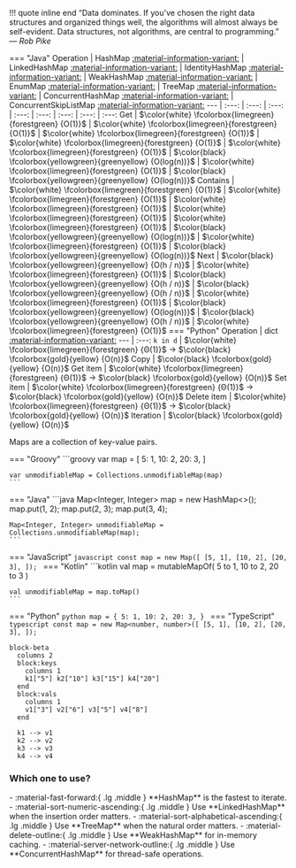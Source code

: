 !!! quote inline end
    &ldquo;Data dominates. If you've chosen the right data structures and
    organized things well, the algorithms will almost always be self-evident.
    Data structures, not algorithms, are central to programming.&rdquo;
    &mdash; *Rob Pike*

=== "Java"
    Operation | HashMap [:material-information-variant:][hash-table] | LinkedHashMap [:material-information-variant:][hash-table] | IdentityHashMap [:material-information-variant:][array] | WeakHashMap [:material-information-variant:][hash-table] | EnumMap [:material-information-variant:][array] | TreeMap [:material-information-variant:][red-black-tree] | ConcurrentHashMap [:material-information-variant:][hash-table] | ConcurrentSkipListMap [:material-information-variant:][skip-list]
    --- | :---: | :---: | :---: | :---: | :---: | :---: | :---: | :---:
    Get | $\color{white} \fcolorbox{limegreen}{forestgreen} {O(1)}$ | $\color{white} \fcolorbox{limegreen}{forestgreen} {O(1)}$ | $\color{white} \fcolorbox{limegreen}{forestgreen} {O(1)}$ | $\color{white} \fcolorbox{limegreen}{forestgreen} {O(1)}$ | $\color{white} \fcolorbox{limegreen}{forestgreen} {O(1)}$ | $\color{black} \fcolorbox{yellowgreen}{greenyellow} {O(log(n))}$ | $\color{white} \fcolorbox{limegreen}{forestgreen} {O(1)}$ | $\color{black} \fcolorbox{yellowgreen}{greenyellow} {O(log(n))}$
    Contains | $\color{white} \fcolorbox{limegreen}{forestgreen} {O(1)}$ | $\color{white} \fcolorbox{limegreen}{forestgreen} {O(1)}$ | $\color{white} \fcolorbox{limegreen}{forestgreen} {O(1)}$ | $\color{white} \fcolorbox{limegreen}{forestgreen} {O(1)}$ | $\color{white} \fcolorbox{limegreen}{forestgreen} {O(1)}$ | $\color{black} \fcolorbox{yellowgreen}{greenyellow} {O(log(n))}$ | $\color{white} \fcolorbox{limegreen}{forestgreen} {O(1)}$ | $\color{black} \fcolorbox{yellowgreen}{greenyellow} {O(log(n))}$
    Next | $\color{black} \fcolorbox{yellowgreen}{greenyellow} {O(h / n)}$ | $\color{white} \fcolorbox{limegreen}{forestgreen} {O(1)}$ | $\color{black} \fcolorbox{yellowgreen}{greenyellow} {O(h / n)}$ | $\color{black} \fcolorbox{yellowgreen}{greenyellow} {O(h / n)}$ | $\color{white} \fcolorbox{limegreen}{forestgreen} {O(1)}$ | $\color{black} \fcolorbox{yellowgreen}{greenyellow} {O(log(n))}$ | $\color{black} \fcolorbox{yellowgreen}{greenyellow} {O(h / n)}$ | $\color{white} \fcolorbox{limegreen}{forestgreen} {O(1)}$
=== "Python"
    Operation | dict [:material-information-variant:][hash-table]
    --- | :---:
    `k in d` | $\color{white} \fcolorbox{limegreen}{forestgreen} {Θ(1)}$ &rarr; $\color{black} \fcolorbox{gold}{yellow} {O(n)}$
    Copy | $\color{black} \fcolorbox{gold}{yellow} {O(n)}$
    Get item | $\color{white} \fcolorbox{limegreen}{forestgreen} {Θ(1)}$ &rarr; $\color{black} \fcolorbox{gold}{yellow} {O(n)}$
    Set item | $\color{white} \fcolorbox{limegreen}{forestgreen} {Θ(1)}$ &rarr; $\color{black} \fcolorbox{gold}{yellow} {O(n)}$
    Delete item | $\color{white} \fcolorbox{limegreen}{forestgreen} {Θ(1)}$ &rarr; $\color{black} \fcolorbox{gold}{yellow} {O(n)}$
    Iteration | $\color{black} \fcolorbox{gold}{yellow} {O(n)}$

Maps are a collection of key-value pairs.

<div class="grid" markdown>
=== "Groovy"
    ```groovy
    var map = [
        5: 1,
        10: 2,
        20: 3,
    ]

    var unmodifiableMap = Collections.unmodifiableMap(map)
    ```
=== "Java"
    ```java
    Map<Integer, Integer> map = new HashMap<>();
    map.put(1, 2);
    map.put(2, 3);
    map.put(3, 4);

    Map<Integer, Integer> unmodifiableMap = Collections.unmodifiableMap(map);
    ```
=== "JavaScript"
    ```javascript
    const map =
        new Map([
            [5, 1],
            [10, 2],
            [20, 3],
        ]);
    ```
=== "Kotlin"
    ```kotlin
    val map =
        mutableMapOf(
            5 to 1,
            10 to 2,
            20 to 3
        )

    val unmodifiableMap = map.toMap()
    ```
=== "Python"
    ```python
    map = {
        5: 1,
        10: 2,
        20: 3,
    }
    ```
=== "TypeScript"
    ```typescript
    const map =
        new Map<number, number>([
            [5, 1],
            [10, 2],
            [20, 3],
        ]);
    ```

```mermaid
block-beta
  columns 2
  block:keys
    columns 1
    k1["5"] k2["10"] k3["15"] k4["20"]
  end
  block:vals
    columns 1
    v1["3"] v2["6"] v3["5"] v4["8"]
  end

  k1 --> v1
  k2 --> v2
  k3 --> v3
  k4 --> v4
```
</div>

### Which one to use?

<div class="grid cards" markdown>
- :material-fast-forward:{ .lg .middle } **HashMap** is the fastest to iterate.
- :material-sort-numeric-ascending:{ .lg .middle } Use **LinkedHashMap** when the insertion order matters.
- :material-sort-alphabetical-ascending:{ .lg .middle } Use **TreeMap** when the natural order matters.
- :material-delete-outline:{ .lg .middle } Use **WeakHashMap** for in-memory caching.
- :material-server-network-outline:{ .lg .middle } Use **ConcurrentHashMap** for thread-safe operations.
</div>

[array]: https://en.wikipedia.org/wiki/Array_(data_structure) "Wikipedia: Array (data structure)"
[hash-table]: https://en.wikipedia.org/wiki/hash-table "Wikipedia: Hash table"
[red-black-tree]: https://en.wikipedia.org/wiki/Red-black_tree "Wikipedia: Red-black tree"
[skip-list]: https://en.wikipedia.org/wiki/skip-list "Wikipedia: Skip list"
